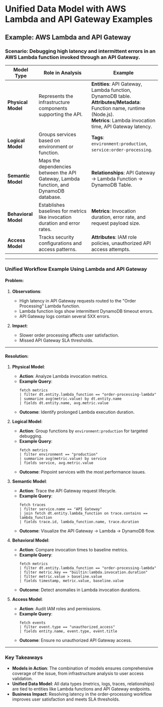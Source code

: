 
# Unified Data Model with AWS Lambda and API Gateway Examples

## Example: AWS Lambda and API Gateway

### Scenario: Debugging high latency and intermittent errors in an AWS Lambda function invoked through an API Gateway.

| **Model Type**       | **Role in Analysis**                                                                                                 | **Example**                                                                                              |
|-----------------------|---------------------------------------------------------------------------------------------------------------------|----------------------------------------------------------------------------------------------------------|
| **Physical Model**    | Represents the infrastructure components supporting the API.                                                        | **Entities**: API Gateway, Lambda function, DynamoDB table. <br> **Attributes/Metadata**: Function name, runtime (Node.js). <br> **Metrics**: Lambda invocation time, API Gateway latency. |
| **Logical Model**     | Groups services based on environment or function.                                                                   | **Tags**: `environment:production`, `service:order-processing`.                                          |
| **Semantic Model**    | Maps the dependencies between the API Gateway, Lambda function, and DynamoDB database.                              | **Relationships**: API Gateway → Lambda Function → DynamoDB Table.                                       |
| **Behavioral Model**  | Establishes baselines for metrics like invocation duration and error rates.                                          | **Metrics**: Invocation duration, error rate, and request payload size.                                  |
| **Access Model**      | Tracks security configurations and access patterns.                                                                 | **Attributes**: IAM role policies, unauthorized API access attempts.                                     |

---

### Unified Workflow Example Using Lambda and API Gateway

#### Problem:

1. **Observations**:
   - High latency in API Gateway requests routed to the "Order Processing" Lambda function.
   - Lambda function logs show intermittent DynamoDB timeout errors.
   - API Gateway logs contain several 5XX errors.

2. **Impact**:
   - Slower order processing affects user satisfaction.
   - Missed API Gateway SLA thresholds.

---

#### Resolution:

1. **Physical Model**:
   - **Action**: Analyze Lambda invocation metrics.
   - **Example Query**:  
     ```dql
     fetch metrics
     | filter dt.entity.lambda_function == "order-processing-lambda"
     | summarize avg(metric.value) by dt.entity.name
     | fields dt.entity.name, avg.metric.value
     ```
   - **Outcome**: Identify prolonged Lambda execution duration.

2. **Logical Model**:
   - **Action**: Group functions by `environment:production` for targeted debugging.
   - **Example Query**:  
     ```dql
     fetch metrics
     | filter environment == "production"
     | summarize avg(metric.value) by service
     | fields service, avg.metric.value
     ```
   - **Outcome**: Pinpoint services with the most performance issues.

3. **Semantic Model**:
   - **Action**: Trace the API Gateway request lifecycle.
   - **Example Query**:  
     ```dql
     fetch traces
     | filter service.name == "API Gateway"
     | join fetch dt.entity.lambda_function on trace.contains == lambda_function
     | fields trace.id, lambda_function.name, trace.duration
     ```
   - **Outcome**: Visualize the API Gateway → Lambda → DynamoDB flow.

4. **Behavioral Model**:
   - **Action**: Compare invocation times to baseline metrics.
   - **Example Query**:  
     ```dql
     fetch metrics
     | filter dt.entity.lambda_function == "order-processing-lambda"
     | filter metric.key == "builtin:lambda.invocation.duration"
     | filter metric.value > baseline.value
     | fields timestamp, metric.value, baseline.value
     ```
   - **Outcome**: Detect anomalies in Lambda invocation durations.

5. **Access Model**:
   - **Action**: Audit IAM roles and permissions.
   - **Example Query**:  
     ```dql
     fetch events
     | filter event.type == "unauthorized_access"
     | fields entity.name, event.type, event.title
     ```
   - **Outcome**: Ensure no unauthorized API Gateway access.

---

### Key Takeaways

- **Models in Action**: The combination of models ensures comprehensive coverage of the issue, from infrastructure analysis to user access validation.
- **Unified Data Model**: All data types (metrics, logs, traces, relationships) are tied to entities like Lambda functions and API Gateway endpoints.
- **Business Impact**: Resolving latency in the order-processing workflow improves user satisfaction and meets SLA thresholds.

